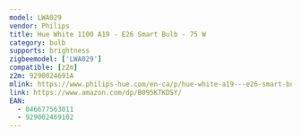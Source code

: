```yaml
---
model: LWA029
vendor: Philips
title: Hue White 1100 A19 - E26 Smart Bulb - 75 W
category: bulb
supports: brightness
zigbeemodel: ['LWA029']
compatible: [z2m]
z2m: 9290024691A
mlink: https://www.philips-hue.com/en-ca/p/hue-white-a19---e26-smart-bulb---75-w/046677563011
link: https://www.amazon.com/dp/B095KTKDSY/
EAN:
  - 046677563011
  - 929002469102
---
```

